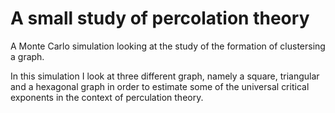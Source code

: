# A small study of percolation theory

A Monte Carlo simulation looking at the study of the formation of clustersing a graph.

In this simulation I look at three different graph, namely a square, triangular and a hexagonal graph in order to
estimate some of the universal critical exponents in the context of perculation theory. 
